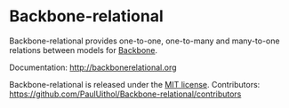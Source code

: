 # Backbone-relational

Backbone-relational provides one-to-one, one-to-many and many-to-one relations between models for [Backbone](https://github.com/documentcloud/backbone).

Documentation: http://backbonerelational.org

Backbone-relational is released under the [MIT license](https://github.com/PaulUithol/Backbone-relational/blob/master/LICENSE.txt).
Contributors: https://github.com/PaulUithol/Backbone-relational/contributors
